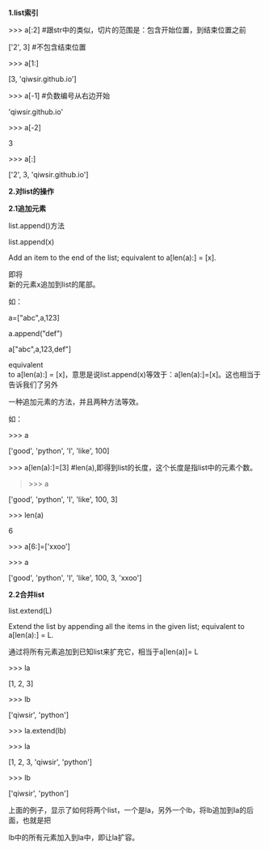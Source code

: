 **1.list索引**

&gt;&gt;&gt; a\[:2\] \#跟str中的类似，切片的范围是：包含开始位置，到结束位置之前

\['2', 3\] \#不包含结束位置

&gt;&gt;&gt; a\[1:\]

\[3, 'qiwsir.github.io'\]

&gt;&gt;&gt; a\[-1\] \#负数编号从右边开始

'qiwsir.github.io'

&gt;&gt;&gt; a\[-2\]

3

&gt;&gt;&gt; a\[:\]

\['2', 3, 'qiwsir.github.io'\]

**2.对list的操作**

**2.1追加元素**

list.append\(\)方法

list.append\(x\)

Add an item to the end of the list; equivalent to a\[len\(a\):\] = \[x\].

即将  
新的元素x追加到list的尾部。

如：

a=\["abc",a,123\]

a.append\("def"\)

a\["abc",a,123,def"\]

equivalent  
 to a\[len\(a\):\] = \[x\]，意思是说list.append\(x\)等效于：a\[len\(a\):\]=\[x\]。这也相当于告诉我们了另外

一种追加元素的方法，并且两种方法等效。

如：

&gt;&gt;&gt; a

\['good', 'python', 'I', 'like', 100\]

&gt;&gt;&gt; a\[len\(a\):\]=\[3\] \#len\(a\),即得到list的长度，这个长度是指list中的元素个数。

> &gt;&gt;&gt; a

\['good', 'python', 'I', 'like', 100, 3\]

&gt;&gt;&gt; len\(a\)

6

&gt;&gt;&gt; a\[6:\]=\['xxoo'\]

&gt;&gt;&gt; a

\['good', 'python', 'I', 'like', 100, 3, 'xxoo'\]

**2.2合并list**

list.extend\(L\)

Extend the list by appending all the items in the given list; equivalent to a\[len\(a\):\] = L.

通过将所有元素追加到已知list来扩充它，相当于a\[len\(a\)\]= L

&gt;&gt;&gt; la

\[1, 2, 3\]

&gt;&gt;&gt; lb

\['qiwsir', 'python'\]

&gt;&gt;&gt; la.extend\(lb\)

&gt;&gt;&gt; la

\[1, 2, 3, 'qiwsir', 'python'\]

&gt;&gt;&gt; lb

\['qiwsir', 'python'\]

上面的例子，显示了如何将两个list，一个是la，另外一个lb，将lb追加到la的后面，也就是把

lb中的所有元素加入到la中，即让la扩容。

